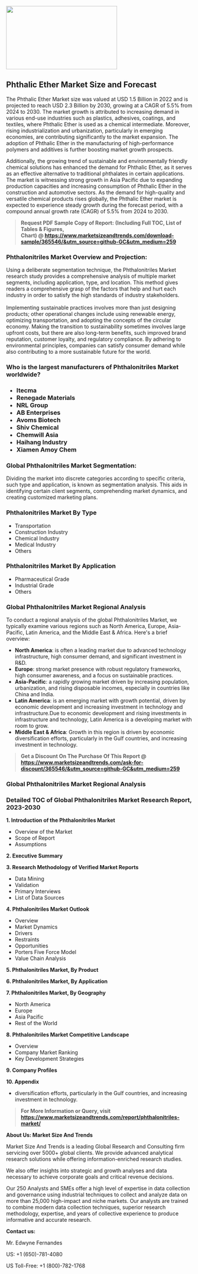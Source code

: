 <p><img class="alignnone size-medium wp-image-20088" src="https://ffe5etoiles.com/wp-content/uploads/2024/12/MST1-300x171.png" alt="" width="300" height="171" /></p><h2>Phthalic Ether Market Size and Forecast</h2><p>The Phthalic Ether Market size was valued at USD 1.5 Billion in 2022 and is projected to reach USD 2.3 Billion by 2030, growing at a CAGR of 5.5% from 2024 to 2030. The market growth is attributed to increasing demand in various end-use industries such as plastics, adhesives, coatings, and textiles, where Phthalic Ether is used as a chemical intermediate. Moreover, rising industrialization and urbanization, particularly in emerging economies, are contributing significantly to the market expansion. The adoption of Phthalic Ether in the manufacturing of high-performance polymers and additives is further boosting market growth prospects.</p><p>Additionally, the growing trend of sustainable and environmentally friendly chemical solutions has enhanced the demand for Phthalic Ether, as it serves as an effective alternative to traditional phthalates in certain applications. The market is witnessing strong growth in Asia Pacific due to expanding production capacities and increasing consumption of Phthalic Ether in the construction and automotive sectors. As the demand for high-quality and versatile chemical products rises globally, the Phthalic Ether market is expected to experience steady growth during the forecast period, with a compound annual growth rate (CAGR) of 5.5% from 2024 to 2030.</p></p><blockquote id="" class=""><strong>Request PDF Sample Copy of Report: (Including Full TOC, List of Tables &amp; Figures, Chart)&nbsp;@&nbsp;<strong><a href="https://www.marketsizeandtrends.com/download-sample/365546/&utm_source=github-GC&utm_medium=259" target="_blank">https://www.marketsizeandtrends.com/download-sample/365546/&utm_source=github-GC&utm_medium=259</a></strong></strong></blockquote><h3 id="" class="">Phthalonitriles Market&nbsp;Overview and Projection:</h3><p id="" class="">Using a deliberate segmentation technique, the Phthalonitriles Market research study provides a comprehensive analysis of multiple market segments, including application, type, and location. This method gives readers a comprehensive grasp of the factors that help and hurt each industry in order to satisfy the high standards of industry stakeholders. <br /> <br />Implementing sustainable practices involves more than just designing products; other operational changes include using renewable energy, optimizing transportation, and adopting the concepts of the circular economy. Making the transition to sustainability sometimes involves large upfront costs, but there are also long-term benefits, such improved brand reputation, customer loyalty, and regulatory compliance. By adhering to environmental principles, companies can satisfy consumer demand while also contributing to a more sustainable future for the world.</p><h3 id="" class="">Who is the largest manufacturers of&nbsp;Phthalonitriles Market worldwide?</h3><h3 class=""><p><ul><li>Itecma </li><li> Renegade Materials </li><li> NRL Group </li><li> AB Enterprises </li><li> Avoms Biotech </li><li> Shiv Chemical </li><li> Chemwill Asia </li><li> Haihang Industry </li><li> Xiamen Amoy Chem</li></ul></p></h3><h3 id="" class="">Global&nbsp;Phthalonitriles Market Segmentation:</h3><p id="" class="">Dividing the market into discrete categories according to specific criteria, such type and application, is known as segmentation analysis. This aids in identifying certain client segments, comprehending market dynamics, and creating customized marketing plans.</p><h3 id="" class="">Phthalonitriles Market&nbsp;By Type</h3><p><p><ul><li>Transportation</li><li> Construction Industry</li><li> Chemical Industry</li><li> Medical Industry</li><li> Others</p></li></ul></p></p><h3 id="" class="">Phthalonitriles Market&nbsp;By Application</h3><p class=""><p><ul><li>Pharmaceutical Grade</li><li> Industrial Grade</li><li> Others</li></ul></p></p><h3 id="" class="">Global Phthalonitriles Market Regional Analysis</h3><p id="" class="">To conduct a regional analysis of the global Phthalonitriles Market, we typically examine various regions such as North America, Europe, Asia-Pacific, Latin America, and the Middle East &amp; Africa. Here's a brief overview:</p><ul><li><strong>North America</strong>: is often a leading market due to advanced technology infrastructure, high consumer demand, and significant investment in R&amp;D.</li><li><strong>Europe</strong>: strong market presence with robust regulatory frameworks, high consumer awareness, and a focus on sustainable practices.</li><li><strong>Asia-Pacific</strong>: a rapidly growing market driven by increasing population, urbanization, and rising disposable incomes, especially in countries like China and India.</li><li><strong>Latin America</strong>: is an emerging market with growth potential, driven by economic development and increasing investment in technology and infrastructure.Due to economic development and rising investments in infrastructure and technology, Latin America is a developing market with room to grow.</li><li><strong>Middle East &amp; Africa</strong>: Growth in this region is driven by economic diversification efforts, particularly in the Gulf countries, and increasing investment in technology.</li></ul><blockquote id="" class=""><strong>Get a Discount On The Purchase Of This Report @ <strong><a href="https://www.marketsizeandtrends.com/ask-for-discount/365546/&utm_source=github-GC&utm_medium=259" target="_blank">https://www.marketsizeandtrends.com/ask-for-discount/365546/&utm_source=github-GC&utm_medium=259</a></strong></strong></blockquote><h3 id="" class="">Global Phthalonitriles Market Regional Analysis</h3><h3 id="" class="">Detailed TOC of Global Phthalonitriles Market Research Report, 2023-2030</h3><p id="" class=""><strong>1. Introduction of the Phthalonitriles Market</strong></p><ul><li>Overview of the Market</li><li>Scope of Report</li><li>Assumptions</li></ul><p id="" class=""><strong>2. Executive Summary</strong></p><p id="" class=""><strong>3. Research Methodology of Verified Market Reports</strong></p><ul><li>Data Mining</li><li>Validation</li><li>Primary Interviews</li><li>List of Data Sources</li></ul><p id="" class=""><strong>4. Phthalonitriles Market Outlook</strong></p><ul><li>Overview</li><li>Market Dynamics</li><li>Drivers</li><li>Restraints</li><li>Opportunities</li><li>Porters Five Force Model</li><li>Value Chain Analysis</li></ul><p id="" class=""><strong>5. Phthalonitriles Market, By Product</strong></p><p id="" class=""><strong>6. Phthalonitriles Market, By Application</strong></p><p id="" class=""><strong>7. Phthalonitriles Market, By Geography</strong></p><ul><li>North America</li><li>Europe</li><li>Asia Pacific</li><li>Rest of the World</li></ul><p id="" class=""><strong>8. Phthalonitriles Market Competitive Landscape</strong></p><ul><li>Overview</li><li>Company Market Ranking</li><li>Key Development Strategies</li></ul><p id="" class=""><strong>9. Company Profiles</strong></p><p id="" class=""><strong>10. Appendix</strong></p><ul><li>diversification efforts, particularly in the Gulf countries, and increasing investment in technology.</li></ul><blockquote id="" class=""><strong>For More Information or Query, visit <strong><strong><a href="https://www.marketsizeandtrends.com/report/phthalonitriles-market/" target="_blank">https://www.marketsizeandtrends.com/report/phthalonitriles-market/</a></strong></strong></strong></blockquote><p id="" class=""><strong>About Us: Market Size And Trends</strong></p><p id="" class="">Market Size And Trends is a leading Global Research and Consulting firm servicing over 5000+ global clients. We provide advanced analytical research solutions while offering information-enriched research studies.</p><p id="" class="">We also offer insights into strategic and growth analyses and data necessary to achieve corporate goals and critical revenue decisions.</p><p id="" class="">Our 250 Analysts and SMEs offer a high level of expertise in data collection and governance using industrial techniques to collect and analyze data on more than 25,000 high-impact and niche markets. Our analysts are trained to combine modern data collection techniques, superior research methodology, expertise, and years of collective experience to produce informative and accurate research.</p><p id="" class=""><strong>Contact us:</strong></p><p id="" class="">Mr. Edwyne Fernandes</p><p id="" class="">US: +1 (650)-781-4080</p><p id="" class="">US Toll-Free: +1 (800)-782-1768</p>
